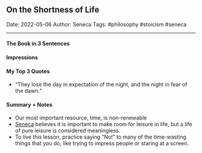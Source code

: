 
## On the Shortness of Life

Date: 2022-05-06
Author: Seneca
Tags: #philosophy #stoicism #seneca

---

#### The Book in 3 Sentences

#### Impressions

#### My Top 3 Quotes
- “They lose the day in expectation of the night, and the night in fear of the dawn.”

#### Summary + Notes
- Our most important resource, time, is non-renewable
- [Seneca](http://dailystoic.com/Seneca) believes it is important to make room for leisure in life, but a life of pure leisure is considered meaningless.
- To live this lesson, practice saying “No!” to many of the time-wasting things that you do, like trying to impress people or staring at a screen.
